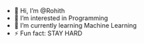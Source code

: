 - 👋 Hi, I’m @Rohith
- 👀 I’m interested in Programming
- 🌱 I’m currently learning Machine Learning
- ⚡ Fun fact: STAY HARD

<!---
rohith7299017/rohith7299017 is a ✨ special ✨ repository because its `README.md` (this file) appears on your GitHub profile.
You can click the Preview link to take a look at your changes.
--->
